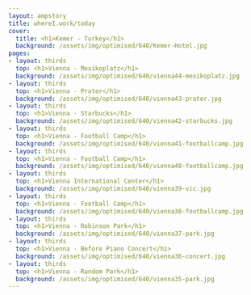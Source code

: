 ```yaml
---
layout: ampstory
title: whereI.work/today
cover:
  title: <h1>Kemer - Turkey</h1>
  background: /assets/img/optimised/640/Kemer-Hotel.jpg
pages: 
- layout: thirds
  top: <h1>Vienna - Mexikoplatz</h1>
  background: /assets/img/optimised/640/vienna44-mexikoplatz.jpg
- layout: thirds
  top: <h1>Vienna - Prater</h1>
  background: /assets/img/optimised/640/vienna43-prater.jpg
- layout: thirds
  top: <h1>Vienna - Starbucks</h1>
  background: /assets/img/optimised/640/vienna42-starbucks.jpg
- layout: thirds
  top: <h1>Vienna - Football Camp</h1>
  background: /assets/img/optimised/640/vienna41-footballcamp.jpg
- layout: thirds
  top: <h1>Vienna - Football Camp</h1>
  background: /assets/img/optimised/640/vienna40-footballcamp.jpg
- layout: thirds
  top: <h1>Vienna International Center</h1>
  background: /assets/img/optimised/640/vienna39-vic.jpg
- layout: thirds
  top: <h1>Vienna - Football Camp</h1>
  background: /assets/img/optimised/640/vienna38-footballcamp.jpg
- layout: thirds
  top: <h1>Vienna - Robinson Park</h1>
  background: /assets/img/optimised/640/vienna37-park.jpg
- layout: thirds
  top: <h1>Vienna - Before Piano Concert</h1>
  background: /assets/img/optimised/640/vienna36-concert.jpg
- layout: thirds
  top: <h1>Vienna - Random Park</h1>
  background: /assets/img/optimised/640/vienna35-park.jpg
---
```

